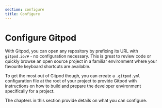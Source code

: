 ```yaml
---
section: configure
title: Configure
---
```


<script context="module">
  export const prerender = true;
</script>

# Configure Gitpod

With Gitpod, you can open any repository by prefixing its URL with `gitpod.io/#` - no configuration necessary. This is great to review code or quickly browse an open source project in a familiar environment where your favourite keyboard shortcuts are available.

To get the most out of Gitpod though, you can create a `.gitpod.yml` configuration file at the root of your project to provide Gitpod with instructions on how to build and prepare the developer environment specifically for a project.

The chapters in this section provide details on what you can configure.
